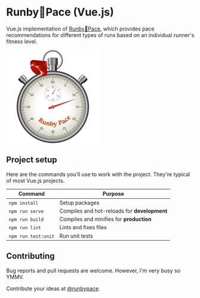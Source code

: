 # Runby🏃Pace (Vue.js)

Vue.js implementation of [Runby🏃Pace](https://runbypace.com), which provides pace recommendations for different types of runs based on an individual runner's fitness level.

[![RunbyPace logo](runbypace_logo.png)](https://runbypace.com)

## Project setup

Here are the commands you'll use to work with the project. They're typical of most Vue.js projects.

| Command | Purpose |
| ------- | ------- |
| `npm install` | Setup packages |
| `npm run serve` | Compiles and hot-reloads for **development** |
| `npm run build` | Compiles and minifies for **production** |
| `npm run lint` | Lints and fixes files |
| `npm run test:unit` | Run unit tests |

## Contributing

Bug reports and pull requests are welcome. However, I'm very busy so YMMV.

Contribute your ideas at [@runbypace](https://twitter.com/runbypace).
